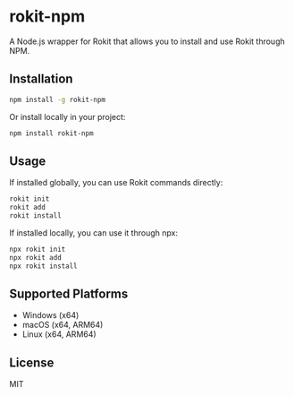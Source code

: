 # rokit-npm

A Node.js wrapper for Rokit that allows you to install and use Rokit through NPM.

## Installation

```bash
npm install -g rokit-npm
```

Or install locally in your project:

```bash
npm install rokit-npm
```

## Usage

If installed globally, you can use Rokit commands directly:

```bash
rokit init
rokit add
rokit install
```

If installed locally, you can use it through npx:

```bash
npx rokit init
npx rokit add
npx rokit install
```

## Supported Platforms

- Windows (x64)
- macOS (x64, ARM64)
- Linux (x64, ARM64)

## License

MIT
